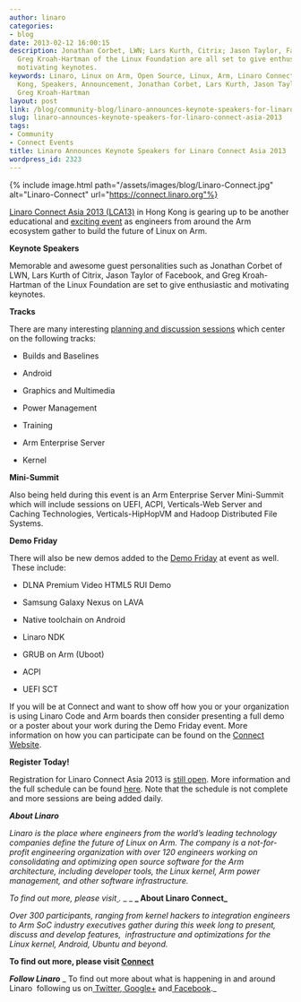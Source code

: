 ```yaml
---
author: linaro
categories:
- blog
date: 2013-02-12 16:00:15
description: Jonathan Corbet, LWN; Lars Kurth, Citrix; Jason Taylor, Facebook; and
  Greg Kroah-Hartman of the Linux Foundation are all set to give enthusiastic and
  motivating keynotes.
keywords: Linaro, Linux on Arm, Open Source, Linux, Arm, Linaro Connect, LCA13-Hong
  Kong, Speakers, Announcement, Jonathan Corbet, Lars Kurth, Jason Taylor, Greg K-H,
  Greg Kroah-Hartman
layout: post
link: /blog/community-blog/linaro-announces-keynote-speakers-for-linaro-connect-asia-2013/
slug: linaro-announces-keynote-speakers-for-linaro-connect-asia-2013
tags:
- Community
- Connect Events
title: Linaro Announces Keynote Speakers for Linaro Connect Asia 2013
wordpress_id: 2323
---
```


{% include image.html path="/assets/images/blog/Linaro-Connect.jpg" alt="Linaro-Connect" url="https://connect.linaro.org"%}

[Linaro Connect Asia 2013 (LCA13)](https://connect.linaro.org) in Hong Kong is gearing up to be another educational and [exciting event](https://connect.linaro.org/) as engineers from around the Arm ecosystem gather to build the future of Linux on Arm.

**Keynote Speakers**

Memorable and awesome guest personalities such as Jonathan Corbet of LWN, Lars Kurth of Citrix, Jason Taylor of Facebook, and Greg Kroah-Hartman of the Linux Foundation are set to give enthusiastic and motivating keynotes.

**Tracks**

There are many interesting [planning and discussion sessions](https://lca-13.zerista.com/event?event_order=start&event_page=1&owner=other&owner_id=426929) which center on the following tracks:

  * Builds and Baselines


  * Android


  * Graphics and Multimedia


  * Power Management


  * Training


  * Arm Enterprise Server


  * Kernel


**Mini-Summit**

Also being held during this event is an Arm Enterprise Server Mini-Summit which will include sessions on UEFI, ACPI, Verticals-Web Server and Caching Technologies, Verticals-HipHopVM and Hadoop Distributed File Systems.

**Demo Friday**

There will also be new demos added to the [Demo Friday](/blog/demo-friday-at-linaro-connect-q1-12-to-show-the-latest-linux-developments-on-arm/) at event as well.  These include:


  * DLNA Premium Video HTML5 RUI Demo


  * Samsung Galaxy Nexus on LAVA


  * Native toolchain on Android


  * Linaro NDK


  * GRUB on Arm (Uboot)


  * ACPI


  * UEFI SCT


If you will be at Connect and want to show off how you or your organization is using Linaro Code and Arm boards then consider presenting a full demo or a poster about your work during the Demo Friday event. More information on how you can participate can be found on the [Connect Website](/blog/demo-friday-at-linaro-connect-q1-12-to-show-the-latest-linux-developments-on-arm/).

**Register Today!**

Registration for Linaro Connect Asia 2013 is [still open](https://connect.linaro.org). More information and the full schedule can be found [here](https://lca-13.zerista.com/event?event_order=start&event_page=1&owner=other&owner_id=426929). Note that the schedule is not complete and more sessions are being added daily.

**_About Linaro_**

_Linaro is the place where engineers from the world’s leading technology companies define the future of Linux on Arm. The company is a not-for-profit engineering organization with over 120 engineers working on consolidating and optimizing open source software for the Arm architecture, including developer tools, the Linux kernel, Arm power management, and other software infrastructure._

_To find out more, please visit[ ](/).[](/about/)_
_ [](/about/)_
**_ About Linaro Connect_**

_Over 300 participants, ranging from kernel hackers to integration engineers to Arm SoC industry executives gather during this week long to present, discuss and develop features,  infrastructure and optimizations for the Linux kernel, Android, Ubuntu and beyond._

__To find out more, please visit [Connect](https://connect.linaro.org)__

**_Follow Linaro_**
_ To find out more about what is happening in and around Linaro  following us on[ Twitter](https://twitter.com/LinaroOrg),[ Google+](https://plus.google.com/+LinaroOnAir) and[ Facebook](https://www.facebook.com/LinaroOrg)._

